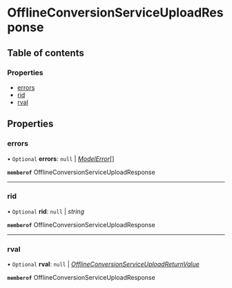 # OfflineConversionServiceUploadResponse


## Table of contents

### Properties

- [errors](offlineconversionserviceuploadresponse.md#errors)
- [rid](offlineconversionserviceuploadresponse.md#rid)
- [rval](offlineconversionserviceuploadresponse.md#rval)

## Properties

### errors

• `Optional` **errors**: ``null`` \| [*ModelError*](modelerror.md)[]

**`memberof`** OfflineConversionServiceUploadResponse

___

### rid

• `Optional` **rid**: ``null`` \| *string*

**`memberof`** OfflineConversionServiceUploadResponse

___

### rval

• `Optional` **rval**: ``null`` \| [*OfflineConversionServiceUploadReturnValue*](offlineconversionserviceuploadreturnvalue.md)

**`memberof`** OfflineConversionServiceUploadResponse
